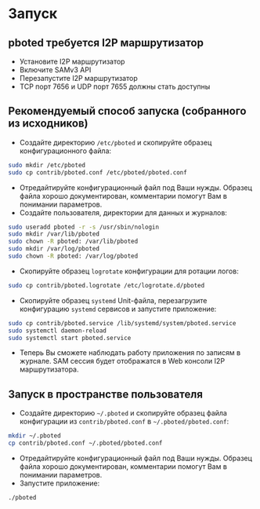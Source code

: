# Запуск

## pboted требуется I2P маршрутизатор

- Установите I2P маршрутизатор
- Включите SAMv3 API
- Перезапустите I2P маршрутизатор
- TCP порт 7656 и UDP порт 7655 должны стать доступны

## Рекомендуемый способ запуска (собранного из исходников)

- Создайте директорию `/etc/pboted` и скопируйте образец конфигурационного файла:

```bash
sudo mkdir /etc/pboted
sudo cp contrib/pboted.conf /etc/pboted/pboted.conf
```

- Отредайтируйте конфигурационный файл под Ваши нужды. Образец файла хорошо документирован, комментарии помогут Вам в понимании параметров.
- Создайте пользователя, директории для данных и журналов:

```bash
sudo useradd pboted -r -s /usr/sbin/nologin
sudo mkdir /var/lib/pboted
sudo chown -R pboted: /var/lib/pboted
sudo mkdir /var/log/pboted
sudo chown -R pboted: /var/log/pboted
```

- Скопируйте образец `logrotate` конфигурации для ротации логов:

```bash
sudo cp contrib/pboted.logrotate /etc/logrotate.d/pboted
```

- Скопируйте образец `systemd` Unit-файла, перезагрузите конфигурацию `systemd` сервисов и запустите приложение:

```bash
sudo cp contrib/pboted.service /lib/systemd/system/pboted.service
sudo systemctl daemon-reload
sudo systemctl start pboted.service
```

- Теперь Вы сможете наблюдать работу приложения по записям в журнале. SAM сессия будет отображатся в Web консоли I2P маршрутизатора.

## Запуск в пространстве пользователя

- Создайте директорию `~/.pboted` и скопируйте образец файла конфигурации из `contrib/pboted.conf` в `~/.pboted/pboted.conf`:

```bash
mkdir ~/.pboted
cp contrib/pboted.conf ~/.pboted/pboted.conf
```

- Отредайтируйте конфигурационный файл под Ваши нужды. Образец файла хорошо документирован, комментарии помогут Вам в понимании параметров.
- Запустите приложение:

```bash
./pboted
```
